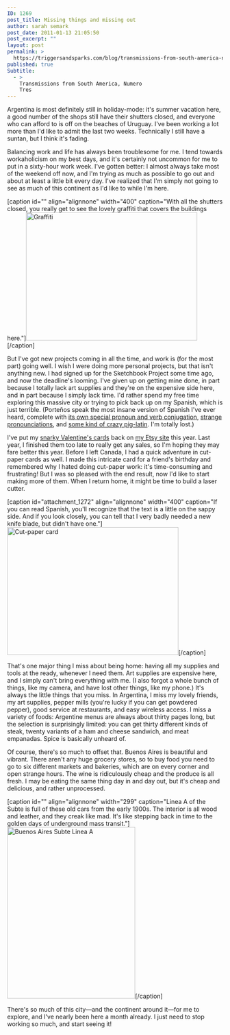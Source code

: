 ```yaml
---
ID: 1269
post_title: Missing things and missing out
author: sarah semark
post_date: 2011-01-13 21:05:50
post_excerpt: ""
layout: post
permalink: >
  https://triggersandsparks.com/blog/transmissions-from-south-america-numero-tres-missing-things-and-missing-out/
published: true
Subtitle:
  - >
    Transmissions from South America, Numero
    Tres
---
```

Argentina is most definitely still in holiday-mode: it's summer vacation here, a good number of the shops still have their shutters closed, and everyone who can afford to is off on the beaches of Uruguay. I've been working a lot more than I'd like to admit the last two weeks. Technically I still have a suntan, but I think it's fading.

Balancing work and life has always been troublesome for me. I tend towards workaholicism on my best days, and it's certainly not uncommon for me to put in a sixty-hour work week. I've gotten better: I almost always take most of the weekend off now, and I'm trying as much as possible to go out and about at least a little bit every day. I've realized that I'm simply not going to see as much of this continent as I'd like to while I'm here.

[caption id="" align="alignnone" width="400" caption="With all the shutters closed, you really get to see the lovely graffiti that covers the buildings here."]<a title="Untitled by witlessbird, on Flickr" href="http://www.flickr.com/photos/witlessbird/5346407001/"><img src="http://farm6.static.flickr.com/5084/5346407001_b51d56f8e0.jpg" alt="Graffiti" width="400" height="299" /></a>[/caption]

But I've got new projects coming in all the time, and work is (for the most part) going well. I wish I were doing more personal projects, but that isn't anything new. I had signed up for the Sketchbook Project some time ago, and now the deadline's looming. I've given up on getting mine done, in part because I totally lack art supplies and they're on the expensive side here, and in part because I simply lack time. I'd rather spend my free time exploring this massive city or trying to pick back up on my Spanish, which is just terrible. (Porteños speak the most insane version of Spanish I've ever heard, complete with <a href="http://en.wikipedia.org/wiki/Voseo">its own special pronoun and verb conjugation</a>, <a href="http://en.wikipedia.org/wiki/Rioplatense_Spanish">strange pronounciations</a>, and <a href="http://en.wikipedia.org/wiki/Lunfardo">some kind of crazy pig-latin</a>. I'm totally lost.)

<!--more-->I've put my <a href="http://triggersandsparks.com/portfolio/snarky-macabre-valentines/">snarky Valentine's cards</a> back on <a href="http://www.etsy.com/shop/triggersandsparks?ref=pr_shop">my Etsy site</a> this year. Last year, I finished them too late to really get any sales, so I'm hoping they may fare better this year. Before I left Canada, I had a quick adventure in cut-paper cards as well. I made this intricate card for a friend's birthday and remembered why I hated doing cut-paper work: it's time-consuming and frustrating! But I was so pleased with the end result, now I'd like to start making more of them. When I return home, it might be time to build a laser cutter.

[caption id="attachment_1272" align="alignnone" width="400" caption="If you can read Spanish, you&#39;ll recognize that the text is a little on the sappy side. And if you look closely, you can tell that I very badly needed a new knife blade, but didn&#39;t have one."]<a href="http://triggersandsparks.com/wp-content/uploads/2011/01/IMG_0217.jpg"><img class="size-medium wp-image-1272 " title="Cut-paper card" src="http://triggersandsparks.com/wp-content/uploads/2011/01/IMG_0217-500x373.jpg" alt="Cut-paper card" width="400" height="298" /></a>[/caption]

That's one major thing I miss about being home: having all my supplies and tools at the ready, whenever I need them. Art supplies are expensive here, and I simply can't bring everything with me. (I also forgot a whole bunch of things, like my camera, and have lost other things, like my phone.) It's always the little things that you miss. In Argentina, I miss my lovely friends, my art supplies, pepper mills (you're lucky if you can get powdered pepper), good service at restaurants, and easy wireless access. I miss a variety of foods: Argentine menus are always about thirty pages long, but the selection is surprisingly limited: you can get thirty different kinds of steak, twenty variants of a ham and cheese sandwich, and meat empanadas. Spice is basically unheard of.

Of course, there's so much to offset that. Buenos Aires is beautiful and vibrant. There aren't any huge grocery stores, so to buy food you need to go to six different markets and bakeries, which are on every corner and open strange hours. The wine is ridiculously cheap and the produce is all fresh. I may be eating the same thing day in and day out, but it's cheap and delicious, and rather unprocessed.

[caption id="" align="alignnone" width="299" caption="Linea A of the Subte is full of these old cars from the early 1900s. The interior is all wood and leather, and they creak like mad. It&#39;s like stepping back in time to the golden days of underground mass transit."]<a title="Untitled by witlessbird, on Flickr" href="http://www.flickr.com/photos/witlessbird/5346412101/"><img title="Buenos Aires Subte Linea A" src="http://farm6.static.flickr.com/5204/5346412101_87240a1624.jpg" alt="Buenos Aires Subte Linea A" width="299" height="400" /></a>[/caption]

There's so much of this city—and the continent around it—for me to explore, and I've nearly been here a month already. I just need to stop working so much, and start seeing it!
